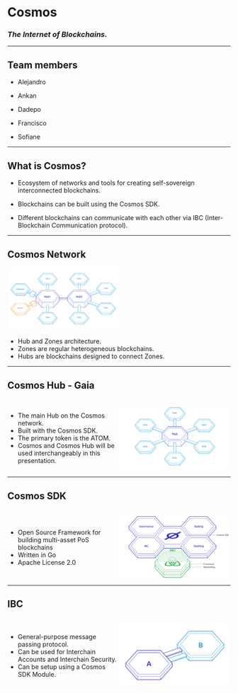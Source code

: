 <!-- .slide: data-background-color="#8D3AED" -->

# Cosmos

### _The Internet of Blockchains._

---

## Team members

- Alejandro

- Ankan

- Dadepo

- Francisco

- Sofiane

---

## What is Cosmos?

- Ecosystem of networks and tools for creating self-sovereign interconnected blockchains.

- Blockchains can be built using the Cosmos SDK.

- Different blockchains can communicate with each other via IBC (Inter-Blockchain Communication protocol).

---

## Cosmos Network

<img src="../../assets/img/0-Shared/cosmos-arch.svg" style="width: 50%" alt="Hub and Zones" />

<ul>
    <li>Hub and Zones architecture.</li>
    <li>Zones are regular heterogeneous blockchains.</li>
    <li>Hubs are blockchains designed to connect Zones.</li>
</ul>

---

## Cosmos Hub - Gaia

<div style="width: 100%; display: flex; padding-top: 1rem; justify-content: space-between; align-items: center;">
    <ul>
        <li>The main Hub on the Cosmos network.</li>
        <li>Built with the Cosmos SDK.</li>
        <li>The primary token is the ATOM.</li>
        <li>Cosmos and Cosmos Hub will be used interchangeably in this presentation.</li>
    </ul>
    <img src="../../assets/img/0-Shared/cosmos-network.svg" style="width: 50%" alt="Hub and Zones"/>
</div>

---

## Cosmos SDK

<div style="width: 100%; display: flex; padding-top: 1rem; justify-content: space-between; align-items: center;">
    <ul>
        <li>Open Source Framework for building multi-asset PoS blockchains</li>
        <li>Written in Go</li>
        <li>Apache License 2.0</li>
    </ul>
    <img src="../../assets/img/0-Shared/cosmos-sdk.svg" style="width: 50%" alt="Hub and Zones" />
</div>

---

## IBC

<div style="width: 100%; display: flex; padding-top: 1rem; justify-content: space-between; align-items: center;">
    <ul>
        <li>General-purpose message passing protocol.</li>
        <li>Can be used for Interchain Accounts and Interchain Security.</li>
        <li>Can be setup using a Cosmos SDK Module.</li>
    </ul>
    <img src="../../assets/img/0-Shared/cosmos-ibc.svg" style="width: 50%" alt="Hub and Zones" />
</div>
